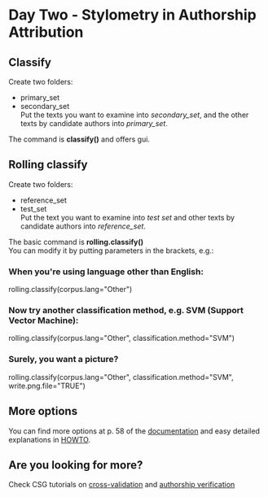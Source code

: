 # Day Two - Stylometry in Authorship Attribution

## Classify
Create two folders:
* primary_set
* secondary_set  
Put the texts you want to examine into *secondary_set*, and the other texts by candidate authors into *primary_set*.

The command is **classify()** and offers gui.

## Rolling classify
Create two folders:  
* reference_set
* test_set  
Put the text you want to examine into *test set* and other texts by candidate authors into *reference_set*.
  
The basic command is **rolling.classify()**  
You can modify it by putting parameters in the brackets, e.g.:  
### When you're using language other than English:  
  rolling.classify(corpus.lang="Other")

### Now try another classification method, e.g. SVM (Support Vector Machine):  
  rolling.classify(corpus.lang="Other", classification.method="SVM")  
  
### Surely, you want a picture?  
  rolling.classify(corpus.lang="Other", classification.method="SVM", write.png.file="TRUE")  
  
## More options
You can find more options at p. 58 of the [documentation](https://cran.r-project.org/web/packages/stylo/stylo.pdf) and easy detailed explanations in [HOWTO](https://sites.google.com/site/computationalstylistics/stylo/stylo_howto.pdf).  

## Are you looking for more?  
Check CSG tutorials on [cross-validation](https://computationalstylistics.github.io/blog/cross-validation/) and [authorship verification](https://computationalstylistics.github.io/blog/imposters/)  
 

